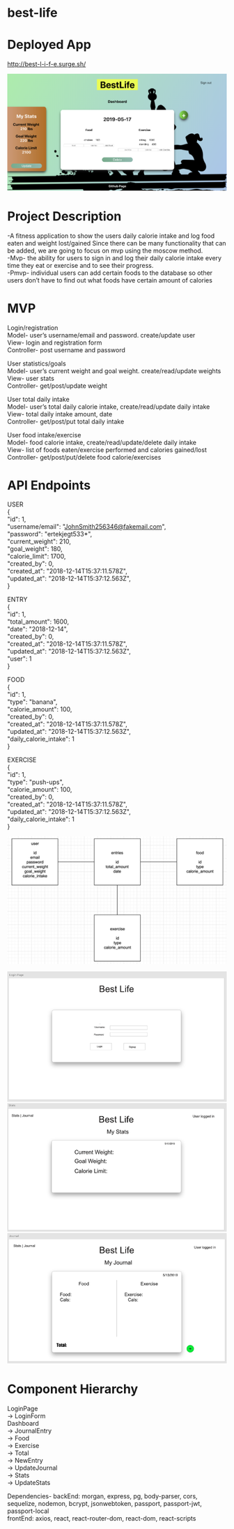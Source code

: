# best-life

# Deployed App

http://best-l-i-f-e.surge.sh/

![alt text](wireframes/screenshot.png "screenshot")

# Project Description
-A fitness application to show the users daily calorie intake and log food eaten and weight lost/gained
Since there can be many functionality that can be added, we are going to focus on mvp using the moscow method.  <br />
-Mvp- the ability for users to sign in and log their daily calorie intake every time they eat or exercise and to see their progress.  <br />
-Pmvp- individual users can add certain foods to the database so other users don’t have to find out what foods have certain amount of calories <br />
 
# MVP
Login/registration <br />
Model- user’s username/email and password. create/update user <br />
View- login and registration form <br />
Controller- post username and password <br />

User statistics/goals <br />
Model- user’s current weight and goal weight. create/read/update weights <br />
View- user stats <br />
Controller- get/post/update weight <br />
 
User total daily intake <br />
Model- user’s total daily calorie intake, create/read/update daily intake <br />
View- total daily intake amount, date <br />
Controller- get/post/put total daily intake <br />
 
User food intake/exercise <br />
Model- food calorie intake, create/read/update/delete daily intake <br />
View- list of foods eaten/exercise performed and calories gained/lost <br />
Controller- get/post/put/delete food calorie/exercises <br />
 

# API Endpoints

USER <br />
{  <br />
  "id": 1,  <br />
  "username/email": "JohnSmith256346@fakemail.com", <br />
  "password": "ertekjegt533*", <br />
  "current_weight": 210, <br />
  "goal_weight": 180, <br />
  "calorie_limit": 1700, <br />
  "created_by": 0, <br />
  "created_at": "2018-12-14T15:37:11.578Z", <br />
  "updated_at": "2018-12-14T15:37:12.563Z", <br />
}

 
ENTRY <br />
{ <br />
  "id": 1, <br />
  "total_amount": 1600, <br />
  "date": "2018-12-14", <br />
  "created_by": 0, <br />
  "created_at": "2018-12-14T15:37:11.578Z", <br />
  "updated_at": "2018-12-14T15:37:12.563Z", <br />
  "user": 1 <br />
}
 
FOOD <br />
{ <br />
  "id": 1, <br />
  "type": "banana", <br />
  "calorie_amount": 100, <br />
  "created_by": 0, <br />
  "created_at": "2018-12-14T15:37:11.578Z", <br />
  "updated_at": "2018-12-14T15:37:12.563Z", <br />
  "daily_calorie_intake": 1 <br />
}

EXERCISE <br />
{ <br />
  "id": 1, <br />
  "type": "push-ups", <br />
  "calorie_amount": 100, <br />
  "created_by": 0, <br />
  "created_at": "2018-12-14T15:37:11.578Z", <br />
  "updated_at": "2018-12-14T15:37:12.563Z", <br />
  "daily_calorie_intake": 1 <br />
}

![alt text](wireframes/erd.png "erd")

![alt text](wireframes/login.png "login")
![alt text](wireframes/stats.png "stats")
![alt text](wireframes/journal.png "journal")


# Component Hierarchy
LoginPage <br />
-> LoginForm <br />
Dashboard <br />
-> JournalEntry <br />
   -> Food <br />
   -> Exercise <br />
   -> Total <br />
   -> NewEntry <br />
   -> UpdateJournal <br />
-> Stats <br />
   -> UpdateStats <br />
 
Dependencies- backEnd: morgan, express, pg, body-parser, cors, sequelize, nodemon, bcrypt, jsonwebtoken, passport, passport-jwt, passport-local <br />
 frontEnd: axios, react, react-router-dom, react-dom, react-scripts <br />
